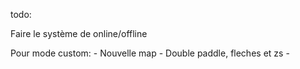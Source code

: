 todo:

<!-- Mettre les jwt dans un cookie httpOnly -->

Faire le système de online/offline

Pour mode custom: - Nouvelle map - Double paddle, fleches et zs -
